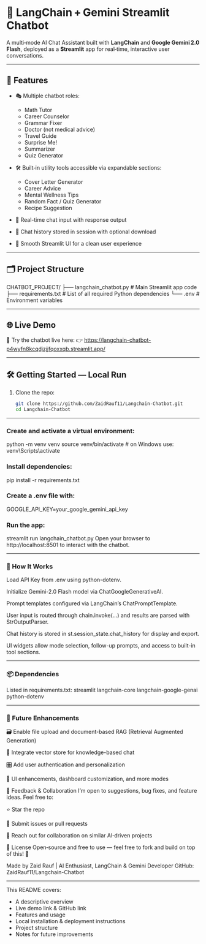# 🧠 LangChain + Gemini Streamlit Chatbot

A multi‑mode AI Chat Assistant built with **LangChain** and **Google Gemini 2.0 Flash**, deployed as a **Streamlit** app for real‑time, interactive user conversations.

---

## 🔧 Features

- 🎭 Multiple chatbot roles:
  - Math Tutor
  - Career Counselor
  - Grammar Fixer
  - Doctor (not medical advice)
  - Travel Guide
  - Surprise Me!
  - Summarizer
  - Quiz Generator

- 🛠 Built‑in utility tools accessible via expandable sections:
  - Cover Letter Generator
  - Career Advice
  - Mental Wellness Tips
  - Random Fact / Quiz Generator
  - Recipe Suggestion

- 💬 Real-time chat input with response output
- 🧾 Chat history stored in session with optional download
- 🎨 Smooth Streamlit UI for a clean user experience

---

## 🗂️ Project Structure

CHATBOT_PROJECT/
├── langchain_chatbot.py     # Main Streamlit app code
├── requirements.txt         # List of all required Python dependencies
└── .env                     # Environment variables

---

## 🌐 Live Demo

🚀 Try the chatbot live here:
👉 https://langchain-chatbot-p4wyfn8kcqdjzjjfqoxxqb.streamlit.app/

---

## 🛠️ Getting Started — Local Run

1. Clone the repo:
   ```bash
   git clone https://github.com/ZaidRauf11/Langchain-Chatbot.git
   cd Langchain-Chatbot

---

### Create and activate a virtual environment:

python -m venv venv
source venv/bin/activate  # on Windows use: venv\Scripts\activate



### Install dependencies:

pip install -r requirements.txt



### Create a .env file with:

GOOGLE_API_KEY=your_google_gemini_api_key



### Run the app:

streamlit run langchain_chatbot.py
Open your browser to http://localhost:8501 to interact with the chatbot.

---

### 🧠 How It Works

Load API Key from .env using python-dotenv.

Initialize Gemini-2.0 Flash model via ChatGoogleGenerativeAI.

Prompt templates configured via LangChain’s ChatPromptTemplate.

User input is routed through chain.invoke(...) and results are parsed with StrOutputParser.

Chat history is stored in st.session_state.chat_history for display and export.

UI widgets allow mode selection, follow-up prompts, and access to built-in tool sections.

---

### 📦 Dependencies

Listed in requirements.txt:
streamlit
langchain-core
langchain-google-genai
python-dotenv

---

### 📌 Future Enhancements

🗃️ Enable file upload and document-based RAG (Retrieval Augmented Generation)

🤖 Integrate vector store for knowledge-based chat

🎛️ Add user authentication and personalization

🎨 UI enhancements, dashboard customization, and more modes

🤝 Feedback & Collaboration
I’m open to suggestions, bug fixes, and feature ideas. Feel free to:

⭐ Star the repo

🐞 Submit issues or pull requests

💬 Reach out for collaboration on similar AI‑driven projects

📛 License
Open‑source and free to use — feel free to fork and build on top of this! 🧩

Made by Zaid Rauf | AI Enthusiast, LangChain & Gemini Developer
GitHub: ZaidRauf11/Langchain-Chatbot

---

This README covers:

- A descriptive overview
- Live demo link & GitHub link
- Features and usage
- Local installation & deployment instructions
- Project structure
- Notes for future improvements


   




